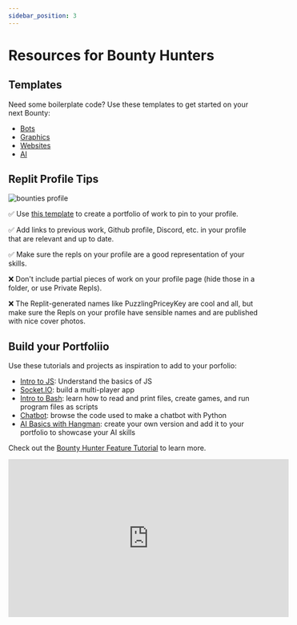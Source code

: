 ```yaml
---
sidebar_position: 3
---
```


# Resources for Bounty Hunters

## Templates

Need some boilerplate code? Use these templates to get started on your next Bounty:

- [Bots](https://replit.com/templates/bots)
- [Graphics](https://replit.com/templates/graphics)
- [Websites](https://replit.com/templates/websites)
- [AI](https://replit.com/templates?q=AI)

## Replit Profile Tips

![bounties profile](https://docimg.replit.com/images/bounties/bounties_profile.png)

✅ Use [this template](https://replit.com/@templates/Portfolio-Site-Template?v=1) to create a portfolio of work to pin to your profile.

✅ Add links to previous work, Github profile, Discord, etc. in your profile that are relevant and up to date.

✅ Make sure the repls on your profile are a good representation of your skills.

❌ Don't include partial pieces of work on your profile page (hide those in a folder, or use Private Repls).

❌ The Replit-generated names like PuzzlingPriceyKey are cool and all, but make sure the Repls on your profile have sensible names and are published with nice cover photos.

## Build your Portfoliio

Use these tutorials and projects as inspiration to add to your porfolio:

- [Intro to JS](https://replit.com/learn#:~:text=This%20tutorial-,covers,-the%20basics%20of): Understand the basics of JS
- [Socket.IO](https://replit.com/learn#:~:text=Socket.IO-,Tutorial,-Learn%20how%20to): build a multi-player app
- [Intro to Bash](https://replit.com/learn#:~:text=Intro%20to-,Bash,-Bash%20is%20one): learn how to read and print files, create games, and run program files as scripts
- [Chatbot](https://replit.com/@QwertyQwerty54/Chatbot?v=1): browse the code used to make a chatbot with Python
- [AI Basics with Hangman](https://replit.com/@WyattGeorge/AI-Hangman?v=1): create your own version and add it to your portfolio to showcase your AI skills

Check out the [Bounty Hunter Feature Tutorial](https://replit.com/@replit/Bounty-Hunters-Tutorial) to learn more.

<iframe width="560" height="315" src="https://www.youtube.com/embed/89Qby0LX2rY" title="YouTube video player" frameborder="0" allow="accelerometer; autoplay; clipboard-write; encrypted-media; gyroscope; picture-in-picture; web-share" allowfullscreen></iframe>
